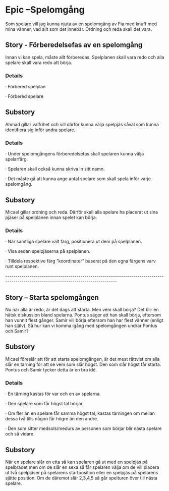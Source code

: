 # Epic –Spelomgång

Som spelare vill jag kunna njuta av en spelomgång av Fia med knuff med mina vänner, vad allt som det innebär. Ordning och reda skall det vara.

 

## Story - Förberedelsefas av en spelomgång

Innan vi kan spela, måste allt förberedas. Spelplanen skall vara redo och alla spelare skall vara redo att börja. 

### Details

·     Förbered spelplan

·     Förbered spelare

## Substory

Ahmad gillar valfrihet och vill därför kunna välja spelpjäs såväl som kunna identifiera sig inför andra spelare.

### Details

·     Under spelomgångens förberedelsefas skall spelaren kunna välja spelarfärg.

·     Spelaren skall också kunna skriva in sitt namn.

·     Det måste gå att kunna ange antal spelare som skall spela inför varje spelomgång.

## Substory

Micael gillar ordning och reda. Därför skall alla spelare ha placerat ut sina pjäser på spelplanen innan spelet kan börja.

### Details

·     När samtliga spelare valt färg, positionera ut dem på spelplanen.

·     Visa sedan spelpjäserna på spelplanen.

·     Tilldela respektive färg ”koordinater” baserat på den egna färgens varv runt spelplanen.

\-------------------------------------------------------------------------------------------------------------------------------------

## Story – Starta spelomgången

Nu när alla är redo, är det dags att starta. Men vem skall börja? Det blir en hätsk diskussion bland spelarna. Pontus säger att han skall börja, eftersom han vunnit flest gånger. Samir vill börja eftersom han har flest vänner (enligt han själv). Så hur kan vi komma igång med spelomgången undrar Pontus och Samir?

## Substory

Micael föreslår att för att starta spelomgången, är det mest rättvist om alla slår en tärning för att se vem som slår högst. Den som slår högst får starta. Pontus och Samir tycker detta är en bra idé.

### Details

·     En tärning kastas för var och en av spelarna. 

·     Den spelare som får högst tal börjar.

·     Om fler än en spelare får samma högst tal, kastas tärningen om mellan dessa två tills någon får högre än den andre.

·     Den som sitter medsols/medurs av personen som börjar blir nästa spelare och så vidare.

## Substory

När en spelare slår en etta så kan spelaren gå ut med en spelpjäs på spelbrädet men om de slår en sexa så får spelaren välja om de vill placera ut två spelpjäser på spelarens startposition eller en spelpjäs på spelarens sjätte position. Om de däremot slår 2,3,4,5 så går spelturen över till nästa spelare.